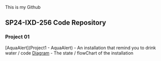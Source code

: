 This is my Github
## SP24-IXD-256 Code Repository

### Project 01 

[AquaAlert](Project1 - AquaAlert) - An installation that remind you to drink water / code
[Diagram](未命名作品.jpg) - The state / flowChart of the installation
